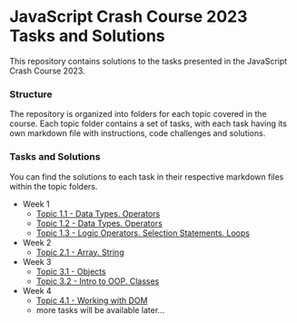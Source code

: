 # JavaScript Crash Course 2023 Tasks and Solutions

This repository contains solutions to the tasks presented in the JavaScript Crash Course 2023.

### Structure

The repository is organized into folders for each topic covered in the course. Each topic folder contains a set of tasks, with each task having its own markdown file with instructions, code challenges and solutions.

### Tasks and Solutions
You can find the solutions to each task in their respective markdown files within the topic folders.

* Week 1
    - [Topic 1.1 - Data Types. Operators](week1/topic1/task1.md)
    - [Topic 1.2 - Data Types. Operators](week1/topic2/task2.md)
    - [Topic 1.3 - Logic Operators. Selection Statements. Loops](week1/topic3/task3.md)
* Week 2
    - [Topic 2.1 - Array. String](week2/topic1/task1.md)
* Week 3
    - [Topic 3.1 - Objects](week3/topic1/task1.md)
    - [Topic 3.2 - Intro to OOP. Classes](week3/topic2/task2.md)
* Week 4
    - [Topic 4.1 - Working with DOM](week4/topic1/task1.md)
    - more tasks will be available later...